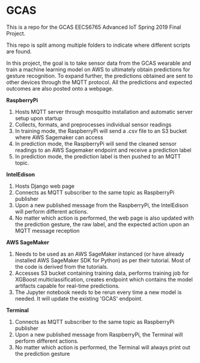 # GCAS
This is a repo for the GCAS EECS6765 Advanced IoT Spring 2019 Final Project.

This repo is split among multiple folders to indicate where different scripts are found.

In this project, the goal is to take sensor data from the GCAS wearable and train a machine learning model on AWS to ultimately obtain predictions for gesture recognition. To expand further, the predictions obtained are sent to other devices through the MQTT protocol. All the predictions and expected outcomes are also posted onto a webpage.


**RaspberryPi**
1. Hosts MQTT server through mosquitto installation and automatic server setup upon startup
2. Collects, formats, and preprocesses individual sensor readings
3. In training mode, the RaspberryPi will send a .csv file to an S3 bucket where AWS Sagemaker can access
4. In prediction mode, the RaspberryPi will send the cleaned sensor readings to an AWS Sagemaker endpoint and receive a prediction label 
5. In prediction mode, the prediction label is then pushed to an MQTT topic.


**IntelEdison**
1. Hosts Django web page
2. Connects as MQTT subscriber to the same topic as RaspberryPi publisher
3. Upon a new published message from the RaspberryPi, the IntelEdison will perform different actions.
4. No matter which action is performed, the web page is also updated with the prediction gesture, the raw label, and the expected action upon an MQTT message reception

**AWS SageMaker**
1. Needs to be used as an AWS SageMaker instanced (or have already installed AWS SageMaker SDK for Python) as per their tutorial. Most of the code is derived from the tutorials.
2. Accesses S3 bucket containing training data, performs training job for XGBoost multiclassification, creates endpoint which contains the model artifacts capable for real-time predictions.
3. The Jupyter notebook needs to be rerun every time a new model is needed. It will update the existing 'GCAS' endpoint. 

**Terminal**
1. Connects as MQTT subscriber to the same topic as RaspberryPi publisher
2. Upon a new published message from RaspberryPi, the Terminal will perform different actions.
3. No matter which action is performed, the Terminal will always print out the prediction gesture
